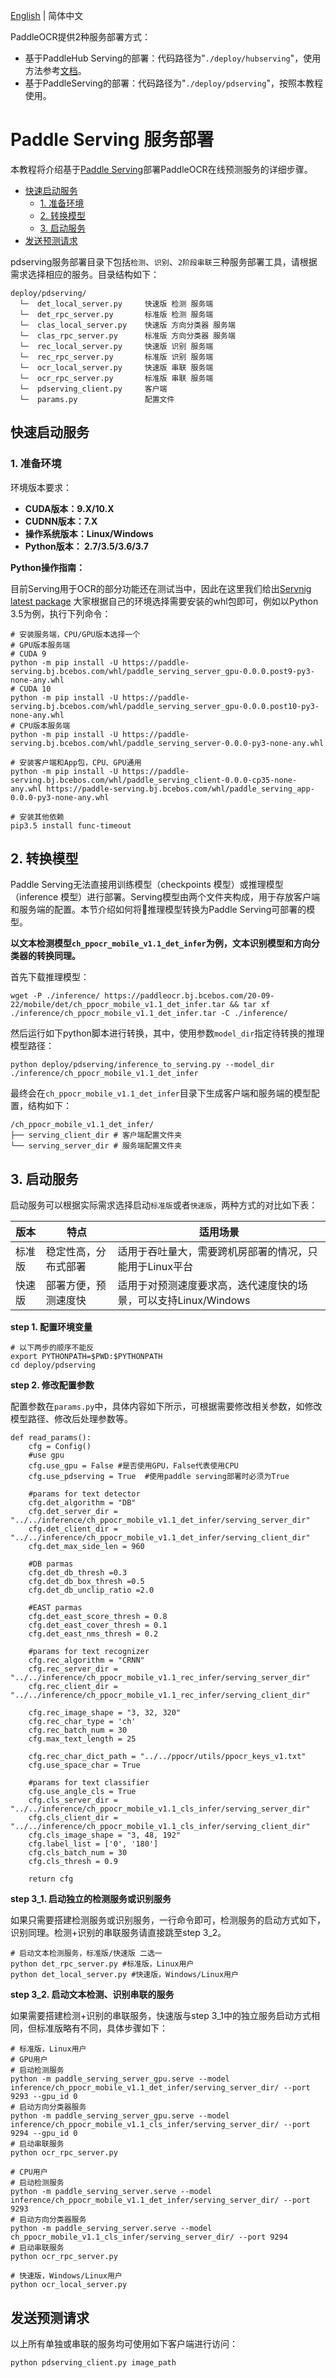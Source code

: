 [English](readme_en.md) | 简体中文	

PaddleOCR提供2种服务部署方式：	
- 基于PaddleHub Serving的部署：代码路径为"`./deploy/hubserving`"，使用方法参考[文档](../hubserving/readme.md)。		
- 基于PaddleServing的部署：代码路径为"`./deploy/pdserving`"，按照本教程使用。	

# Paddle Serving 服务部署	
本教程将介绍基于[Paddle Serving](https://github.com/PaddlePaddle/Serving)部署PaddleOCR在线预测服务的详细步骤。
- [快速启动服务](#快速启动服务)
    - [1. 准备环境](#准备环境)
    - [2. 转换模型](#转换模型)
    - [3. 启动服务](#启动服务)
- [发送预测请求](#发送预测请求)

pdserving服务部署目录下包括`检测`、`识别`、`2阶段串联`三种服务部署工具，请根据需求选择相应的服务。目录结构如下：
```
deploy/pdserving/
  └─  det_local_server.py     快速版 检测 服务端
  └─  det_rpc_server.py       标准版 检测 服务端
  └─  clas_local_server.py    快速版 方向分类器 服务端
  └─  clas_rpc_server.py      标准版 方向分类器 服务端
  └─  rec_local_server.py     快速版 识别 服务端
  └─  rec_rpc_server.py       标准版 识别 服务端
  └─  ocr_local_server.py     快速版 串联 服务端
  └─  ocr_rpc_server.py       标准版 串联 服务端
  └─  pdserving_client.py     客户端
  └─  params.py               配置文件
```

<a name="快速启动服务"></a>
## 快速启动服务

<a name="准备环境"></a>
### 1. 准备环境
环境版本要求：  
- **CUDA版本：9.X/10.X**  
- **CUDNN版本：7.X**  
- **操作系统版本：Linux/Windows**  
- **Python版本： 2.7/3.5/3.6/3.7** 

**Python操作指南：**

目前Serving用于OCR的部分功能还在测试当中，因此在这里我们给出[Servnig latest package](https://github.com/PaddlePaddle/Serving/blob/develop/doc/LATEST_PACKAGES.md)
大家根据自己的环境选择需要安装的whl包即可，例如以Python 3.5为例，执行下列命令：
```
# 安装服务端，CPU/GPU版本选择一个
# GPU版本服务端
# CUDA 9
python -m pip install -U https://paddle-serving.bj.bcebos.com/whl/paddle_serving_server_gpu-0.0.0.post9-py3-none-any.whl 
# CUDA 10
python -m pip install -U https://paddle-serving.bj.bcebos.com/whl/paddle_serving_server_gpu-0.0.0.post10-py3-none-any.whl
# CPU版本服务端
python -m pip install -U https://paddle-serving.bj.bcebos.com/whl/paddle_serving_server-0.0.0-py3-none-any.whl

# 安装客户端和App包，CPU、GPU通用
python -m pip install -U https://paddle-serving.bj.bcebos.com/whl/paddle_serving_client-0.0.0-cp35-none-any.whl https://paddle-serving.bj.bcebos.com/whl/paddle_serving_app-0.0.0-py3-none-any.whl

# 安装其他依赖
pip3.5 install func-timeout
```

<a name="转换模型"></a>
## 2. 转换模型

Paddle Serving无法直接用训练模型（checkpoints 模型）或推理模型（inference 模型）进行部署。Serving模型由两个文件夹构成，用于存放客户端和服务端的配置。本节介绍如何将推理模型转换为Paddle Serving可部署的模型。

**以文本检测模型`ch_ppocr_mobile_v1.1_det_infer`为例，文本识别模型和方向分类器的转换同理。**

首先下载推理模型：
```shell
wget -P ./inference/ https://paddleocr.bj.bcebos.com/20-09-22/mobile/det/ch_ppocr_mobile_v1.1_det_infer.tar && tar xf ./inference/ch_ppocr_mobile_v1.1_det_infer.tar -C ./inference/
```
然后运行如下python脚本进行转换，其中，使用参数`model_dir`指定待转换的推理模型路径：
```
python deploy/pdserving/inference_to_serving.py --model_dir ./inference/ch_ppocr_mobile_v1.1_det_infer
```
最终会在`ch_ppocr_mobile_v1.1_det_infer`目录下生成客户端和服务端的模型配置，结构如下：
```
/ch_ppocr_mobile_v1.1_det_infer/
├── serving_client_dir # 客户端配置文件夹
└── serving_server_dir # 服务端配置文件夹
```

<a name="启动服务"></a>
## 3. 启动服务

启动服务可以根据实际需求选择启动`标准版`或者`快速版`，两种方式的对比如下表：  

|版本|特点|适用场景|
|-|-|-|
|标准版|稳定性高，分布式部署|适用于吞吐量大，需要跨机房部署的情况，只能用于Linux平台|
|快速版|部署方便，预测速度快|适用于对预测速度要求高，迭代速度快的场景，可以支持Linux/Windows|


**step 1. 配置环境变量**

```
# 以下两步的顺序不能反
export PYTHONPATH=$PWD:$PYTHONPATH
cd deploy/pdserving
```

**step 2. 修改配置参数**

配置参数在`params.py`中，具体内容如下所示，可根据需要修改相关参数，如修改模型路径、修改后处理参数等。

```
def read_params():
    cfg = Config()
    #use gpu
    cfg.use_gpu = False #是否使用GPU，False代表使用CPU
    cfg.use_pdserving = True  #使用paddle serving部署时必须为True

    #params for text detector
    cfg.det_algorithm = "DB"
    cfg.det_server_dir = "../../inference/ch_ppocr_mobile_v1.1_det_infer/serving_server_dir"
    cfg.det_client_dir = "../../inference/ch_ppocr_mobile_v1.1_det_infer/serving_client_dir"
    cfg.det_max_side_len = 960

    #DB parmas
    cfg.det_db_thresh =0.3
    cfg.det_db_box_thresh =0.5
    cfg.det_db_unclip_ratio =2.0

    #EAST parmas
    cfg.det_east_score_thresh = 0.8
    cfg.det_east_cover_thresh = 0.1
    cfg.det_east_nms_thresh = 0.2

    #params for text recognizer
    cfg.rec_algorithm = "CRNN"
    cfg.rec_server_dir = "../../inference/ch_ppocr_mobile_v1.1_rec_infer/serving_server_dir"
    cfg.rec_client_dir = "../../inference/ch_ppocr_mobile_v1.1_rec_infer/serving_client_dir"

    cfg.rec_image_shape = "3, 32, 320"
    cfg.rec_char_type = 'ch'
    cfg.rec_batch_num = 30
    cfg.max_text_length = 25

    cfg.rec_char_dict_path = "../../ppocr/utils/ppocr_keys_v1.txt"
    cfg.use_space_char = True

    #params for text classifier
    cfg.use_angle_cls = True
    cfg.cls_server_dir = "../../inference/ch_ppocr_mobile_v1.1_cls_infer/serving_server_dir"
    cfg.cls_client_dir = "../../inference/ch_ppocr_mobile_v1.1_cls_infer/serving_client_dir"
    cfg.cls_image_shape = "3, 48, 192"
    cfg.label_list = ['0', '180']
    cfg.cls_batch_num = 30
    cfg.cls_thresh = 0.9

    return cfg
```

**step 3_1. 启动独立的检测服务或识别服务**

如果只需要搭建检测服务或识别服务，一行命令即可，检测服务的启动方式如下，识别同理。检测+识别的串联服务请直接跳至step 3_2。

```
# 启动文本检测服务，标准版/快速版 二选一
python det_rpc_server.py #标准版，Linux用户
python det_local_server.py #快速版，Windows/Linux用户
```

**step 3_2. 启动文本检测、识别串联的服务**

如果需要搭建检测+识别的串联服务，快速版与step 3_1中的独立服务启动方式相同，但标准版略有不同，具体步骤如下：

```
# 标准版，Linux用户
# GPU用户
# 启动检测服务
python -m paddle_serving_server_gpu.serve --model inference/ch_ppocr_mobile_v1.1_det_infer/serving_server_dir/ --port 9293 --gpu_id 0
# 启动方向分类器服务
python -m paddle_serving_server_gpu.serve --model inference/ch_ppocr_mobile_v1.1_cls_infer/serving_server_dir/ --port 9294 --gpu_id 0
# 启动串联服务
python ocr_rpc_server.py 

# CPU用户
# 启动检测服务
python -m paddle_serving_server.serve --model inference/ch_ppocr_mobile_v1.1_det_infer/serving_server_dir/ --port 9293
# 启动方向分类器服务
python -m paddle_serving_server.serve --model ch_ppocr_mobile_v1.1_cls_infer/serving_server_dir/ --port 9294
# 启动串联服务
python ocr_rpc_server.py

# 快速版，Windows/Linux用户
python ocr_local_server.py 
```

<a name="发送预测请求"></a>
## 发送预测请求
以上所有单独或串联的服务均可使用如下客户端进行访问：
```
python pdserving_client.py image_path
```


